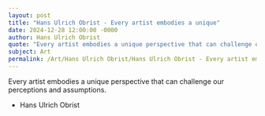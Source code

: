 ```yaml
---
layout: post
title: "Hans Ulrich Obrist - Every artist embodies a unique"
date: 2024-12-28 12:00:00 -0000
author: Hans Ulrich Obrist
quote: "Every artist embodies a unique perspective that can challenge our perceptions and assumptions."
subject: Art
permalink: /Art/Hans Ulrich Obrist/Hans Ulrich Obrist - Every artist embodies a unique
---
```


Every artist embodies a unique perspective that can challenge our perceptions and assumptions.

- Hans Ulrich Obrist
